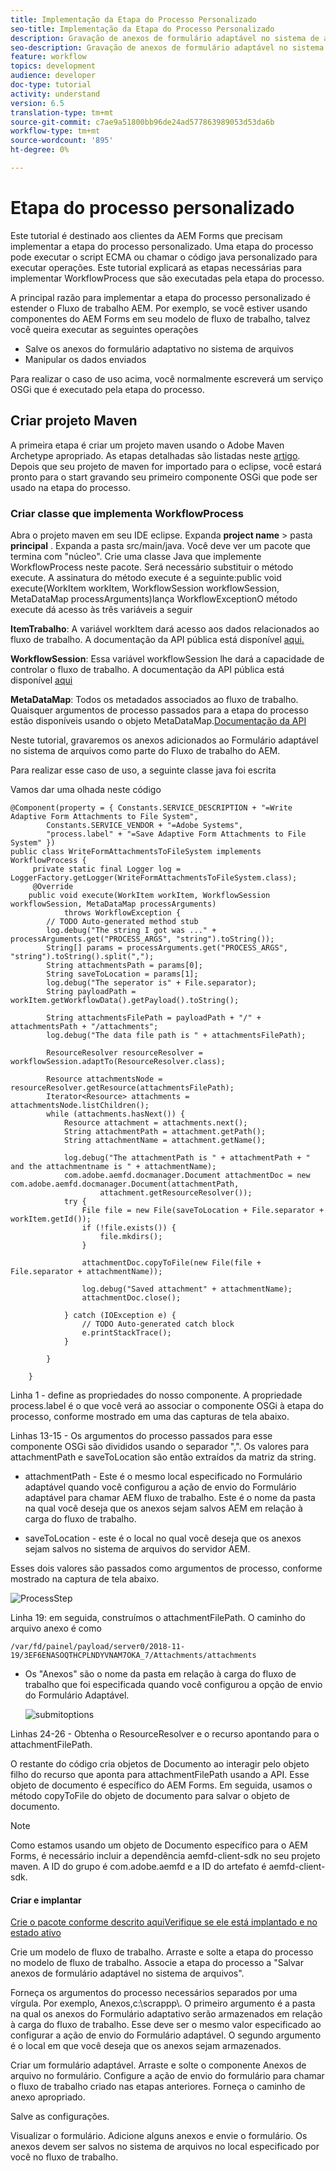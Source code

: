 ```yaml
---
title: Implementação da Etapa do Processo Personalizado
seo-title: Implementação da Etapa do Processo Personalizado
description: Gravação de anexos de formulário adaptável no sistema de arquivos usando a etapa do processo personalizado
seo-description: Gravação de anexos de formulário adaptável no sistema de arquivos usando a etapa do processo personalizado
feature: workflow
topics: development
audience: developer
doc-type: tutorial
activity: understand
version: 6.5
translation-type: tm+mt
source-git-commit: c7ae9a51800bb96de24ad577863989053d53da6b
workflow-type: tm+mt
source-wordcount: '895'
ht-degree: 0%

---
```



# Etapa do processo personalizado

Este tutorial é destinado aos clientes da AEM Forms que precisam implementar a etapa do processo personalizado. Uma etapa do processo pode executar o script ECMA ou chamar o código java personalizado para executar operações. Este tutorial explicará as etapas necessárias para implementar WorkflowProcess que são executadas pela etapa do processo.

A principal razão para implementar a etapa do processo personalizado é estender o Fluxo de trabalho AEM. Por exemplo, se você estiver usando componentes do AEM Forms em seu modelo de fluxo de trabalho, talvez você queira executar as seguintes operações

* Salve os anexos do formulário adaptativo no sistema de arquivos
* Manipular os dados enviados

Para realizar o caso de uso acima, você normalmente escreverá um serviço OSGi que é executado pela etapa do processo.

## Criar projeto Maven

A primeira etapa é criar um projeto maven usando o Adobe Maven Archetype apropriado. As etapas detalhadas são listadas neste [artigo](https://helpx.adobe.com/experience-manager/using/maven_arch13.html). Depois que seu projeto de maven for importado para o eclipse, você estará pronto para o start gravando seu primeiro componente OSGi que pode ser usado na etapa do processo.


### Criar classe que implementa WorkflowProcess

Abra o projeto maven em seu IDE eclipse. Expanda **project name** > pasta **principal** . Expanda a pasta src/main/java. Você deve ver um pacote que termina com &quot;núcleo&quot;. Crie uma classe Java que implemente WorkflowProcess neste pacote. Será necessário substituir o método execute. A assinatura do método execute é a seguinte:public void execute(WorkItem workItem, WorkflowSession workflowSession, MetaDataMap processArguments)lança WorkflowExceptionO método execute dá acesso às três variáveis a seguir

**ItemTrabalho**: A variável workItem dará acesso aos dados relacionados ao fluxo de trabalho. A documentação da API pública está disponível [aqui.](https://helpx.adobe.com/experience-manager/6-3/sites/developing/using/reference-materials/diff-previous/changes/com.adobe.granite.workflow.WorkflowSession.html)

**WorkflowSession**: Essa variável workflowSession lhe dará a capacidade de controlar o fluxo de trabalho. A documentação da API pública está disponível [aqui](https://helpx.adobe.com/experience-manager/6-3/sites/developing/using/reference-materials/diff-previous/changes/com.adobe.granite.workflow.WorkflowSession.html)

**MetaDataMap**: Todos os metadados associados ao fluxo de trabalho. Quaisquer argumentos de processo passados para a etapa do processo estão disponíveis usando o objeto MetaDataMap.[Documentação da API](https://helpx.adobe.com/experience-manager/6-5/sites/developing/using/reference-materials/javadoc/com/adobe/granite/workflow/metadata/MetaDataMap.html)

Neste tutorial, gravaremos os anexos adicionados ao Formulário adaptável no sistema de arquivos como parte do Fluxo de trabalho do AEM.

Para realizar esse caso de uso, a seguinte classe java foi escrita

Vamos dar uma olhada neste código

```
@Component(property = { Constants.SERVICE_DESCRIPTION + "=Write Adaptive Form Attachments to File System",
        Constants.SERVICE_VENDOR + "=Adobe Systems",
        "process.label" + "=Save Adaptive Form Attachments to File System" })
public class WriteFormAttachmentsToFileSystem implements WorkflowProcess {
     private static final Logger log = LoggerFactory.getLogger(WriteFormAttachmentsToFileSystem.class);
     @Override
    public void execute(WorkItem workItem, WorkflowSession workflowSession, MetaDataMap processArguments)
            throws WorkflowException {
        // TODO Auto-generated method stub
        log.debug("The string I got was ..." + processArguments.get("PROCESS_ARGS", "string").toString());
        String[] params = processArguments.get("PROCESS_ARGS", "string").toString().split(",");
        String attachmentsPath = params[0];
        String saveToLocation = params[1];
        log.debug("The seperator is" + File.separator);
        String payloadPath = workItem.getWorkflowData().getPayload().toString();
 
        String attachmentsFilePath = payloadPath + "/" + attachmentsPath + "/attachments";
        log.debug("The data file path is " + attachmentsFilePath);
 
        ResourceResolver resourceResolver = workflowSession.adaptTo(ResourceResolver.class);
 
        Resource attachmentsNode = resourceResolver.getResource(attachmentsFilePath);
        Iterator<Resource> attachments = attachmentsNode.listChildren();
        while (attachments.hasNext()) {
            Resource attachment = attachments.next();
            String attachmentPath = attachment.getPath();
            String attachmentName = attachment.getName();
 
            log.debug("The attachmentPath is " + attachmentPath + " and the attachmentname is " + attachmentName);
            com.adobe.aemfd.docmanager.Document attachmentDoc = new com.adobe.aemfd.docmanager.Document(attachmentPath,
                    attachment.getResourceResolver());
            try {
                File file = new File(saveToLocation + File.separator + workItem.getId());
                if (!file.exists()) {
                    file.mkdirs();
                }
 
                attachmentDoc.copyToFile(new File(file + File.separator + attachmentName));
 
                log.debug("Saved attachment" + attachmentName);
                attachmentDoc.close();
 
            } catch (IOException e) {
                // TODO Auto-generated catch block
                e.printStackTrace();
            }
 
        }
 
    }
```

Linha 1 - define as propriedades do nosso componente. A propriedade process.label é o que você verá ao associar o componente OSGi à etapa do processo, conforme mostrado em uma das capturas de tela abaixo.

Linhas 13-15 - Os argumentos do processo passados para esse componente OSGi são divididos usando o separador &quot;,&quot;. Os valores para attachmentPath e saveToLocation são então extraídos da matriz da string.

* attachmentPath - Este é o mesmo local especificado no Formulário adaptável quando você configurou a ação de envio do Formulário adaptável para chamar AEM fluxo de trabalho. Este é o nome da pasta na qual você deseja que os anexos sejam salvos AEM em relação à carga do fluxo de trabalho.

* saveToLocation - este é o local no qual você deseja que os anexos sejam salvos no sistema de arquivos do servidor AEM.

Esses dois valores são passados como argumentos de processo, conforme mostrado na captura de tela abaixo.

![ProcessStep](assets/implement-process-step.gif)


Linha 19: em seguida, construímos o attachmentFilePath. O caminho do arquivo anexo é como

    /var/fd/painel/payload/server0/2018-11-19/3EF6ENASOQTHCPLNDYVNAM7OKA_7/Attachments/attachments

* Os &quot;Anexos&quot; são o nome da pasta em relação à carga do fluxo de trabalho que foi especificada quando você configurou a opção de envio do Formulário Adaptável.

   ![submitoptions](assets/af-submit-options.gif)

Linhas 24-26 - Obtenha o ResourceResolver e o recurso apontando para o attachmentFilePath.

O restante do código cria objetos de Documento ao interagir pelo objeto filho do recurso que aponta para attachmentFilePath usando a API. Esse objeto de documento é específico do AEM Forms. Em seguida, usamos o método copyToFile do objeto de documento para salvar o objeto de documento.

>[!NOTE]
Como estamos usando um objeto de Documento específico para o AEM Forms, é necessário incluir a dependência aemfd-client-sdk no seu projeto maven. A ID do grupo é com.adobe.aemfd e a ID do artefato é aemfd-client-sdk.

#### Criar e implantar

[Crie o pacote conforme descrito aqui](https://helpx.adobe.com/experience-manager/using/maven_arch13.html#BuildtheOSGibundleusingMaven)[Verifique se ele está implantado e no estado ativo](http://localhost:450/system/console/bundles)

Crie um modelo de fluxo de trabalho. Arraste e solte a etapa do processo no modelo de fluxo de trabalho. Associe a etapa do processo a &quot;Salvar anexos de formulário adaptável no sistema de arquivos&quot;.

Forneça os argumentos do processo necessários separados por uma vírgula. Por exemplo, Anexos,c:\\scrappp\\. O primeiro argumento é a pasta na qual os anexos do Formulário adaptativo serão armazenados em relação à carga do fluxo de trabalho. Esse deve ser o mesmo valor especificado ao configurar a ação de envio do Formulário adaptável. O segundo argumento é o local em que você deseja que os anexos sejam armazenados.

Criar um formulário adaptável. Arraste e solte o componente Anexos de arquivo no formulário. Configure a ação de envio do formulário para chamar o fluxo de trabalho criado nas etapas anteriores. Forneça o caminho de anexo apropriado.

Salve as configurações.

Visualizar o formulário. Adicione alguns anexos e envie o formulário. Os anexos devem ser salvos no sistema de arquivos no local especificado por você no fluxo de trabalho.

